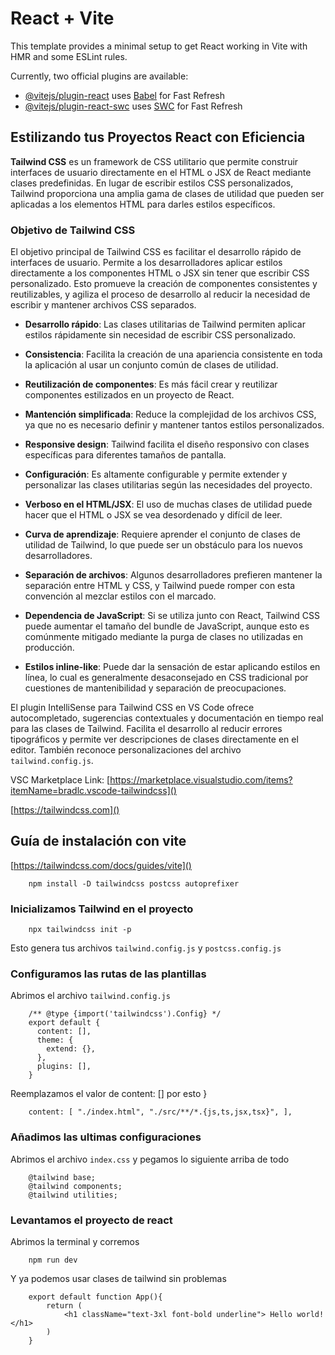 # React + Vite

This template provides a minimal setup to get React working in Vite with HMR and some ESLint rules.

Currently, two official plugins are available:

- [@vitejs/plugin-react](https://github.com/vitejs/vite-plugin-react/blob/main/packages/plugin-react/README.md) uses [Babel](https://babeljs.io/) for Fast Refresh
- [@vitejs/plugin-react-swc](https://github.com/vitejs/vite-plugin-react-swc) uses [SWC](https://swc.rs/) for Fast Refresh



## Estilizando tus Proyectos React con Eficiencia


**Tailwind CSS** es un framework de CSS utilitario que permite construir interfaces de usuario directamente en el HTML o JSX de React mediante clases predefinidas. En lugar de escribir estilos CSS personalizados, Tailwind proporciona una amplia gama de clases de utilidad que pueden ser aplicadas a los elementos HTML para darles estilos específicos.

### Objetivo de Tailwind CSS

El objetivo principal de Tailwind CSS es facilitar el desarrollo rápido de interfaces de usuario. Permite a los desarrolladores aplicar estilos directamente a los componentes HTML o JSX sin tener que escribir CSS personalizado. Esto promueve la creación de componentes consistentes y reutilizables, y agiliza el proceso de desarrollo al reducir la necesidad de escribir y mantener archivos CSS separados.


- **Desarrollo rápido**: Las clases utilitarias de Tailwind permiten aplicar estilos rápidamente sin necesidad de escribir CSS personalizado.
- **Consistencia**: Facilita la creación de una apariencia consistente en toda la aplicación al usar un conjunto común de clases de utilidad.
- **Reutilización de componentes**: Es más fácil crear y reutilizar componentes estilizados en un proyecto de React.
- **Mantención simplificada**: Reduce la complejidad de los archivos CSS, ya que no es necesario definir y mantener tantos estilos personalizados.
- **Responsive design**: Tailwind facilita el diseño responsivo con clases específicas para diferentes tamaños de pantalla.
- **Configuración**: Es altamente configurable y permite extender y personalizar las clases utilitarias según las necesidades del proyecto.


- **Verboso en el HTML/JSX**: El uso de muchas clases de utilidad puede hacer que el HTML o JSX se vea desordenado y difícil de leer.
- **Curva de aprendizaje**: Requiere aprender el conjunto de clases de utilidad de Tailwind, lo que puede ser un obstáculo para los nuevos desarrolladores.
- **Separación de archivos**: Algunos desarrolladores prefieren mantener la separación entre HTML y CSS, y Tailwind puede romper con esta convención al mezclar estilos con el marcado.
- **Dependencia de JavaScript**: Si se utiliza junto con React, Tailwind CSS puede aumentar el tamaño del bundle de JavaScript, aunque esto es comúnmente mitigado mediante la purga de clases no utilizadas en producción.
- **Estilos inline-like**: Puede dar la sensación de estar aplicando estilos en línea, lo cual es generalmente desaconsejado en CSS tradicional por cuestiones de mantenibilidad y separación de preocupaciones.


El plugin IntelliSense para Tailwind CSS en VS Code ofrece autocompletado, sugerencias contextuales y documentación en tiempo real para las clases de Tailwind. Facilita el desarrollo al reducir errores tipográficos y permite ver descripciones de clases directamente en el editor. También reconoce personalizaciones del archivo `tailwind.config.js`.

VSC Marketplace Link: [https://marketplace.visualstudio.com/items?itemName=bradlc.vscode-tailwindcss]()

[https://tailwindcss.com]()


## Guía de instalación con vite
[https://tailwindcss.com/docs/guides/vite]()

```
    npm install -D tailwindcss postcss autoprefixer
```



### Inicializamos Tailwind en el proyecto

```
    npx tailwindcss init -p
```

Esto genera tus archivos `tailwind.config.js` y `postcss.config.js`

### Configuramos las rutas de las plantillas
Abrimos el archivo `tailwind.config.js`

```
	/** @type {import('tailwindcss').Config} */
	export default {
	  content: [],
	  theme: {
	    extend: {},
	  },
	  plugins: [],
	}
```

Reemplazamos el valor de content: [] por esto }

```
	content: [ "./index.html", "./src/**/*.{js,ts,jsx,tsx}", ],
```

### Añadimos las ultimas configuraciones
Abrimos el archivo `index.css` y pegamos lo siguiente arriba de todo

```
	@tailwind base;
	@tailwind components;
	@tailwind utilities;
```


### Levantamos el proyecto de react 
Abrimos la terminal y corremos 
```
	npm run dev
```

Y ya podemos usar clases de tailwind sin problemas 

```
	export default function App(){ 
		return ( 
			<h1 className="text-3xl font-bold underline"> Hello world! </h1> 
		)
	}
```





